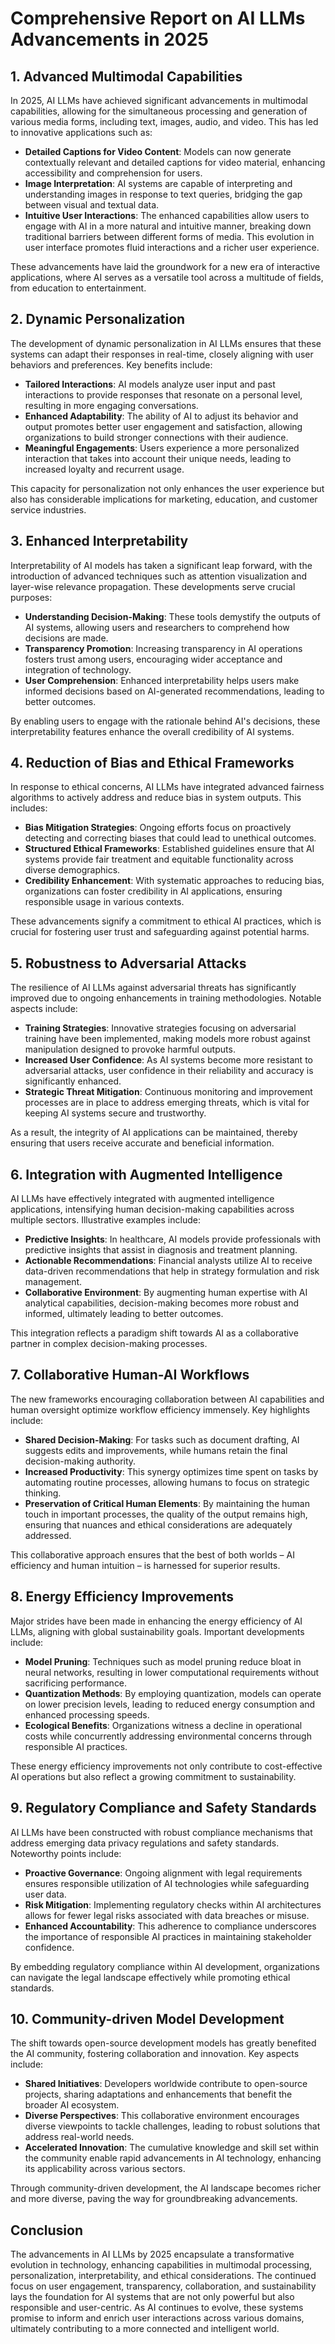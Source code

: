 # Comprehensive Report on AI LLMs Advancements in 2025

## 1. Advanced Multimodal Capabilities
In 2025, AI LLMs have achieved significant advancements in multimodal capabilities, allowing for the simultaneous processing and generation of various media forms, including text, images, audio, and video. This has led to innovative applications such as:
- **Detailed Captions for Video Content**: Models can now generate contextually relevant and detailed captions for video material, enhancing accessibility and comprehension for users.
- **Image Interpretation**: AI systems are capable of interpreting and understanding images in response to text queries, bridging the gap between visual and textual data.
- **Intuitive User Interactions**: The enhanced capabilities allow users to engage with AI in a more natural and intuitive manner, breaking down traditional barriers between different forms of media. This evolution in user interface promotes fluid interactions and a richer user experience.
  
These advancements have laid the groundwork for a new era of interactive applications, where AI serves as a versatile tool across a multitude of fields, from education to entertainment.

## 2. Dynamic Personalization
The development of dynamic personalization in AI LLMs ensures that these systems can adapt their responses in real-time, closely aligning with user behaviors and preferences. Key benefits include:
- **Tailored Interactions**: AI models analyze user input and past interactions to provide responses that resonate on a personal level, resulting in more engaging conversations.
- **Enhanced Adaptability**: The ability of AI to adjust its behavior and output promotes better user engagement and satisfaction, allowing organizations to build stronger connections with their audience.
- **Meaningful Engagements**: Users experience a more personalized interaction that takes into account their unique needs, leading to increased loyalty and recurrent usage.

This capacity for personalization not only enhances the user experience but also has considerable implications for marketing, education, and customer service industries.

## 3. Enhanced Interpretability
Interpretability of AI models has taken a significant leap forward, with the introduction of advanced techniques such as attention visualization and layer-wise relevance propagation. These developments serve crucial purposes:
- **Understanding Decision-Making**: These tools demystify the outputs of AI systems, allowing users and researchers to comprehend how decisions are made.
- **Transparency Promotion**: Increasing transparency in AI operations fosters trust among users, encouraging wider acceptance and integration of technology.
- **User Comprehension**: Enhanced interpretability helps users make informed decisions based on AI-generated recommendations, leading to better outcomes.

By enabling users to engage with the rationale behind AI's decisions, these interpretability features enhance the overall credibility of AI systems.

## 4. Reduction of Bias and Ethical Frameworks
In response to ethical concerns, AI LLMs have integrated advanced fairness algorithms to actively address and reduce bias in system outputs. This includes:
- **Bias Mitigation Strategies**: Ongoing efforts focus on proactively detecting and correcting biases that could lead to unethical outcomes. 
- **Structured Ethical Frameworks**: Established guidelines ensure that AI systems provide fair treatment and equitable functionality across diverse demographics.
- **Credibility Enhancement**: With systematic approaches to reducing bias, organizations can foster credibility in AI applications, ensuring responsible usage in various contexts.

These advancements signify a commitment to ethical AI practices, which is crucial for fostering user trust and safeguarding against potential harms.

## 5. Robustness to Adversarial Attacks
The resilience of AI LLMs against adversarial threats has significantly improved due to ongoing enhancements in training methodologies. Notable aspects include:
- **Training Strategies**: Innovative strategies focusing on adversarial training have been implemented, making models more robust against manipulation designed to provoke harmful outputs.
- **Increased User Confidence**: As AI systems become more resistant to adversarial attacks, user confidence in their reliability and accuracy is significantly enhanced.
- **Strategic Threat Mitigation**: Continuous monitoring and improvement processes are in place to address emerging threats, which is vital for keeping AI systems secure and trustworthy.

As a result, the integrity of AI applications can be maintained, thereby ensuring that users receive accurate and beneficial information.

## 6. Integration with Augmented Intelligence
AI LLMs have effectively integrated with augmented intelligence applications, intensifying human decision-making capabilities across multiple sectors. Illustrative examples include:
- **Predictive Insights**: In healthcare, AI models provide professionals with predictive insights that assist in diagnosis and treatment planning.
- **Actionable Recommendations**: Financial analysts utilize AI to receive data-driven recommendations that help in strategy formulation and risk management.
- **Collaborative Environment**: By augmenting human expertise with AI analytical capabilities, decision-making becomes more robust and informed, ultimately leading to better outcomes.

This integration reflects a paradigm shift towards AI as a collaborative partner in complex decision-making processes.

## 7. Collaborative Human-AI Workflows
The new frameworks encouraging collaboration between AI capabilities and human oversight optimize workflow efficiency immensely. Key highlights include:
- **Shared Decision-Making**: For tasks such as document drafting, AI suggests edits and improvements, while humans retain the final decision-making authority.
- **Increased Productivity**: This synergy optimizes time spent on tasks by automating routine processes, allowing humans to focus on strategic thinking.
- **Preservation of Critical Human Elements**: By maintaining the human touch in important processes, the quality of the output remains high, ensuring that nuances and ethical considerations are adequately addressed.

This collaborative approach ensures that the best of both worlds – AI efficiency and human intuition – is harnessed for superior results.

## 8. Energy Efficiency Improvements
Major strides have been made in enhancing the energy efficiency of AI LLMs, aligning with global sustainability goals. Important developments include:
- **Model Pruning**: Techniques such as model pruning reduce bloat in neural networks, resulting in lower computational requirements without sacrificing performance.
- **Quantization Methods**: By employing quantization, models can operate on lower precision levels, leading to reduced energy consumption and enhanced processing speeds.
- **Ecological Benefits**: Organizations witness a decline in operational costs while concurrently addressing environmental concerns through responsible AI practices.

These energy efficiency improvements not only contribute to cost-effective AI operations but also reflect a growing commitment to sustainability.

## 9. Regulatory Compliance and Safety Standards
AI LLMs have been constructed with robust compliance mechanisms that address emerging data privacy regulations and safety standards. Noteworthy points include:
- **Proactive Governance**: Ongoing alignment with legal requirements ensures responsible utilization of AI technologies while safeguarding user data.
- **Risk Mitigation**: Implementing regulatory checks within AI architectures allows for fewer legal risks associated with data breaches or misuse.
- **Enhanced Accountability**: This adherence to compliance underscores the importance of responsible AI practices in maintaining stakeholder confidence.

By embedding regulatory compliance within AI development, organizations can navigate the legal landscape effectively while promoting ethical standards.

## 10. Community-driven Model Development
The shift towards open-source development models has greatly benefited the AI community, fostering collaboration and innovation. Key aspects include:
- **Shared Initiatives**: Developers worldwide contribute to open-source projects, sharing adaptations and enhancements that benefit the broader AI ecosystem.
- **Diverse Perspectives**: This collaborative environment encourages diverse viewpoints to tackle challenges, leading to robust solutions that address real-world needs.
- **Accelerated Innovation**: The cumulative knowledge and skill set within the community enable rapid advancements in AI technology, enhancing its applicability across various sectors.

Through community-driven development, the AI landscape becomes richer and more diverse, paving the way for groundbreaking advancements.

## Conclusion
The advancements in AI LLMs by 2025 encapsulate a transformative evolution in technology, enhancing capabilities in multimodal processing, personalization, interpretability, and ethical considerations. The continued focus on user engagement, transparency, collaboration, and sustainability lays the foundation for AI systems that are not only powerful but also responsible and user-centric. As AI continues to evolve, these systems promise to inform and enrich user interactions across various domains, ultimately contributing to a more connected and intelligent world.